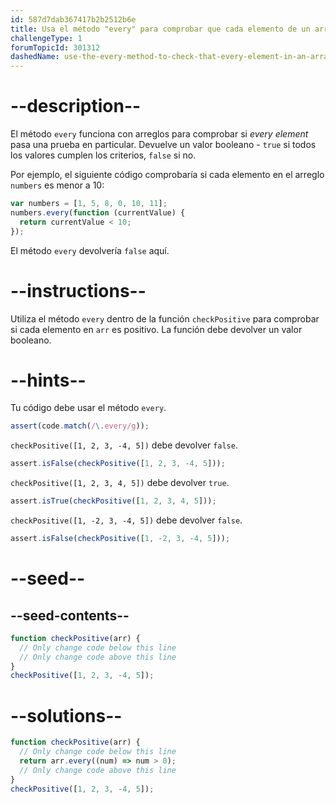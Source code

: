 ```yaml
---
id: 587d7dab367417b2b2512b6e
title: Usa el método "every" para comprobar que cada elemento de un arreglo atienda un criterio
challengeType: 1
forumTopicId: 301312
dashedName: use-the-every-method-to-check-that-every-element-in-an-array-meets-a-criteria
---
```


# --description--

El método `every` funciona con arreglos para comprobar si _every element_ pasa una prueba en particular. Devuelve un valor booleano - `true` si todos los valores cumplen los criterios, `false` si no.

Por ejemplo, el siguiente código comprobaría si cada elemento en el arreglo `numbers` es menor a 10:

```js
var numbers = [1, 5, 8, 0, 10, 11];
numbers.every(function (currentValue) {
  return currentValue < 10;
});
```

El método `every` devolvería `false` aquí.

# --instructions--

Utiliza el método `every` dentro de la función `checkPositive` para comprobar si cada elemento en `arr` es positivo. La función debe devolver un valor booleano.

# --hints--

Tu código debe usar el método `every`.

```js
assert(code.match(/\.every/g));
```

`checkPositive([1, 2, 3, -4, 5])` debe devolver `false`.

```js
assert.isFalse(checkPositive([1, 2, 3, -4, 5]));
```

`checkPositive([1, 2, 3, 4, 5])` debe devolver `true`.

```js
assert.isTrue(checkPositive([1, 2, 3, 4, 5]));
```

`checkPositive([1, -2, 3, -4, 5])` debe devolver `false`.

```js
assert.isFalse(checkPositive([1, -2, 3, -4, 5]));
```

# --seed--

## --seed-contents--

```js
function checkPositive(arr) {
  // Only change code below this line
  // Only change code above this line
}
checkPositive([1, 2, 3, -4, 5]);
```

# --solutions--

```js
function checkPositive(arr) {
  // Only change code below this line
  return arr.every((num) => num > 0);
  // Only change code above this line
}
checkPositive([1, 2, 3, -4, 5]);
```
